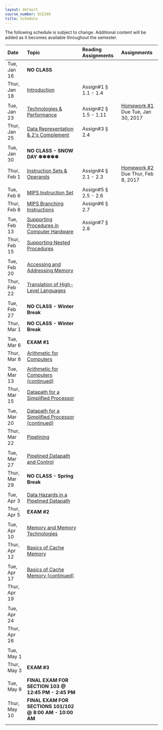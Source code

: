 ```yaml
---
layout: default
course_number: ECE260
title: Schedule
---
```


The following schedule is subject to change.
Additional content will be added as it becomes available throughout the semester.<br>


**Date**       | **Topic**                                                                                                        |  **Reading Assignments**          |  **Assignments**                                                           
:--------------|:-----------------------------------------------------------------------------------------------------------------|:----------------------------------|:-----------------------------------------------------------------------    
Tue, Jan 16    |  **NO CLASS**                                                                                                    |                                   |
Thur, Jan 18   |  [Introduction](lectures/lecture1_introduction.pdf)                                                              |  Assign#1 § 1.1 - 1.4             |
| | |
Tue, Jan 23    |  [Technologies & Performance](lectures/lecture2_technologies_and_performance.pdf)                                |  Assign#2 § 1.5 - 1.11            |  [Homework #1](homework/Homework_Assignment_1.txt) <br> Due Tue, Jan 30, 2017
Thur, Jan 25   |  [Data Representation & 2's Complement](lectures/lecture3_data_representation_and_2s_complement.pdf)             |  Assign#3 § 2.4                   |
 | | |
Tue, Jan 30    |  **NO CLASS - SNOW DAY ❄❄❄❄❄**                                                                                   |                                   |
Thur, Feb 1    |  [Instruction Sets & Operands](lectures/lecture4_instructions_and_instruction_sets.pdf)                          |  Assign#4 § 2.1 - 2.3             |  [Homework #2](homework/Homework_Assignment_2.txt) <br> Due Thur, Feb 8, 2017   
 | | |
Tue, Feb 6     |  [MIPS Instruction Set](lectures/lecture5_MIPS_instruction_set.pdf)                                              |  Assign#5 § 2.5 - 2.6             |
Thur, Feb 8    |  [MIPS Branching Instructions](lectures/lecture6_MIPS_Branching_Instructions.pdf)                                |  Assign#6 § 2.7                   |  <!-- [Homework #3](homework/Homework_Assignment_3.txt) <br> Due Tue, Feb 14, 2017 -->  
 | | |
Tue, Feb 13    |  [Supporting Procedures in Computer Hardware](lectures/lecture7_Supporting_Procedures_in_Computer_Hardware.pdf)  |  Assign#7 § 2.8                   | 
Thur, Feb 15   |  [Supporting Nested Procedures](lectures/lecture8_Supporting_Nested_Procedures.pdf)                              |                                   |  <!-- § 2.8 --> <!-- [Homework #4](homework/Homework_Assignment_4.txt) <br> Due Tue, Feb 21, 2017 -->
 | | |
Tue, Feb 20    |  [Accessing and Addressing Memory](lectures/lecture9_Accessing_and_Addressing_Memory.pdf)                        |                                   |  <!-- § 2.9, § 2.10, § 2.13 -->
Thur, Feb 22   |  [Translation of High-Level Languages](lectures/lecture10_Translation_of_High-Level_Languages.pdf)               |                                   |  <!-- § 2.12 --> 
  | | |
Tue, Feb 27    |  **NO CLASS - Winter Break**                                                                                     |                                   | <!-- Winter Break -->
Thur, Mar 1    |  **NO CLASS - Winter Break**                                                                                     |                                   | <!-- Winter Break -->
 | | |
Tue, Mar 6     |  **EXAM #1**                                                                                                     |                                   | 
Thur, Mar 8    |  [Arithmetic for Computers](lectures/lecture11_Arithmetic_for_Computers.pdf)                                     |                                   |  <!-- § 3.1 - 3.3 --> <!-- [Homework #5](homework/Homework_Assignment_5.txt) <br> Due Thur, Mar 23, 2017 -->  <!-- § 3.5 maybe do some float examples in 2018 if no snow day! -->
 | | |
Tue, Mar 13    |  [Arithmetic for Computers (continued)](lectures/lecture11_Arithmetic_for_Computers.pdf)                         |                                   |  <!-- § 3.4 - 3.5 -->
Thur, Mar 15   |  [Datapath for a Simplified Processor](lectures/lecture12_Datapath_for_a_Simplified_Processor.pdf)               |                                   |  <!-- § 4.1 - 4.3 -->
 | | |
Tue, Mar 20    |  [Datapath for a Simplified Processor (continued)](lectures/lecture12_Datapath_for_a_Simplified_Processor.pdf)   |                                   |  <!-- § 4.3 - 4.4 --> <!-- [Homework #6](homework/Homework_Assignment_6.txt) <br> Due Tue, Apr 4, 2017 --> 
Thur, Mar 22   |  [Pipelining](lectures/lecture13_Pipelining.pdf)                                                                 |                                   |  <!-- § 4.5 -->
 | | |
Tue, Mar 27    |  [Pipelined Datapath and Control](lectures/lecture14_Pipelined_Datapath_and_Control.pdf)                         |                                   |  <!-- § 4.6 --> <!-- [Homework #7](homework/Homework_Assignment_7.txt) <br> No Submission Required -->  
Thur, Mar 29   |  **NO CLASS - Spring Break**                                                                                     |                                   | <!-- Spring Break -->  
 | | |
Tue, Apr 3     |  [Data Hazards in a Pipelined Datapath](lectures/lecture15_Data_and_Control_Hazards_in_a_Pipelined_Datapath.pdf) |                                   |  <!-- § 4.7 -->
Thur, Apr 5    |  **EXAM #2**                                                                                                     |                                   |
 | | |
Tue, Apr 10    |  [Memory and Memory Technologies](lectures/lecture16_Memory_and_Memory_Technologies.pdf)                         |                                   |  <!-- § 5.1 - 5.2 --> <!-- [Homework #8](homework/Homework_Assignment_8.txt) <br> Due Thur, Apr 27, 2017 --> 
Thur, Apr 12   |  [Basics of Cache Memory](lectures/lecture17_Basics_of_Cache_Memory.pdf)                                         |                                   |  <!-- § 5.3 -->
 | | |
Tue, Apr 17    |  [Basics of Cache Memory (continued)](lectures/lecture17_Basics_of_Cache_Memory.pdf)                             |                                   | <!-- § 5.3 --> <!-- § 6.1 - 6.3 -->  
Thur, Apr 19   |                                                                                                                  |                                   |  
 | | |
Tue, Apr 24    |                                                                                                                  |                                   |  
Thur, Apr 26   |                                                                                                                  |                                   |  
 | | |
Tue, May 1     |                                                                                                                  |                                   | <!-- § 6.4 - 6.6 -->
Thur, May 3    |  **EXAM #3**                                                                                                     |                                   |
 | | |
Tue, May 8     |  **FINAL EXAM FOR SECTION 103 @ 12:45 PM - 2:45 PM**                                                             |                                   |
Thur, May 10   |  **FINAL EXAM FOR SECTIONS 101/102 @ 8:00 AM - 10:00 AM**                                                        |                                   |
 | | |
